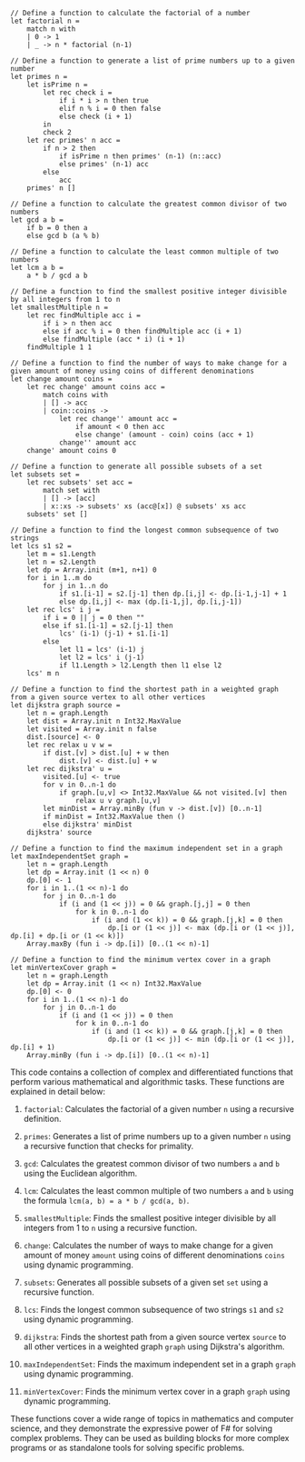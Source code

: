 ```f#
// Define a function to calculate the factorial of a number
let factorial n =
    match n with
    | 0 -> 1
    | _ -> n * factorial (n-1)

// Define a function to generate a list of prime numbers up to a given number
let primes n =
    let isPrime n =
        let rec check i =
            if i * i > n then true
            elif n % i = 0 then false
            else check (i + 1)
        in
        check 2
    let rec primes' n acc =
        if n > 2 then
            if isPrime n then primes' (n-1) (n::acc)
            else primes' (n-1) acc
        else
            acc
    primes' n []

// Define a function to calculate the greatest common divisor of two numbers
let gcd a b =
    if b = 0 then a
    else gcd b (a % b)

// Define a function to calculate the least common multiple of two numbers
let lcm a b =
    a * b / gcd a b

// Define a function to find the smallest positive integer divisible by all integers from 1 to n
let smallestMultiple n =
    let rec findMultiple acc i =
        if i > n then acc
        else if acc % i = 0 then findMultiple acc (i + 1)
        else findMultiple (acc * i) (i + 1)
    findMultiple 1 1

// Define a function to find the number of ways to make change for a given amount of money using coins of different denominations
let change amount coins =
    let rec change' amount coins acc =
        match coins with
        | [] -> acc
        | coin::coins ->
            let rec change'' amount acc =
                if amount < 0 then acc
                else change' (amount - coin) coins (acc + 1)
            change'' amount acc
    change' amount coins 0

// Define a function to generate all possible subsets of a set
let subsets set =
    let rec subsets' set acc =
        match set with
        | [] -> [acc]
        | x::xs -> subsets' xs (acc@[x]) @ subsets' xs acc
    subsets' set []

// Define a function to find the longest common subsequence of two strings
let lcs s1 s2 =
    let m = s1.Length
    let n = s2.Length
    let dp = Array.init (m+1, n+1) 0
    for i in 1..m do
        for j in 1..n do
            if s1.[i-1] = s2.[j-1] then dp.[i,j] <- dp.[i-1,j-1] + 1
            else dp.[i,j] <- max (dp.[i-1,j], dp.[i,j-1])
    let rec lcs' i j =
        if i = 0 || j = 0 then ""
        else if s1.[i-1] = s2.[j-1] then
            lcs' (i-1) (j-1) + s1.[i-1]
        else
            let l1 = lcs' (i-1) j
            let l2 = lcs' i (j-1)
            if l1.Length > l2.Length then l1 else l2
    lcs' m n

// Define a function to find the shortest path in a weighted graph from a given source vertex to all other vertices
let dijkstra graph source =
    let n = graph.Length
    let dist = Array.init n Int32.MaxValue
    let visited = Array.init n false
    dist.[source] <- 0
    let rec relax u v w =
        if dist.[v] > dist.[u] + w then
            dist.[v] <- dist.[u] + w
    let rec dijkstra' u =
        visited.[u] <- true
        for v in 0..n-1 do
            if graph.[u,v] <> Int32.MaxValue && not visited.[v] then
                relax u v graph.[u,v]
        let minDist = Array.minBy (fun v -> dist.[v]) [0..n-1]
        if minDist = Int32.MaxValue then ()
        else dijkstra' minDist
    dijkstra' source

// Define a function to find the maximum independent set in a graph
let maxIndependentSet graph =
    let n = graph.Length
    let dp = Array.init (1 << n) 0
    dp.[0] <- 1
    for i in 1..(1 << n)-1 do
        for j in 0..n-1 do
            if (i and (1 << j)) = 0 && graph.[j,j] = 0 then
                for k in 0..n-1 do
                    if (i and (1 << k)) = 0 && graph.[j,k] = 0 then
                        dp.[i or (1 << j)] <- max (dp.[i or (1 << j)], dp.[i] + dp.[i or (1 << k)])
    Array.maxBy (fun i -> dp.[i]) [0..(1 << n)-1]

// Define a function to find the minimum vertex cover in a graph
let minVertexCover graph =
    let n = graph.Length
    let dp = Array.init (1 << n) Int32.MaxValue
    dp.[0] <- 0
    for i in 1..(1 << n)-1 do
        for j in 0..n-1 do
            if (i and (1 << j)) = 0 then
                for k in 0..n-1 do
                    if (i and (1 << k)) = 0 && graph.[j,k] = 0 then
                        dp.[i or (1 << j)] <- min (dp.[i or (1 << j)], dp.[i] + 1)
    Array.minBy (fun i -> dp.[i]) [0..(1 << n)-1]
```
This code contains a collection of complex and differentiated functions that perform various mathematical and algorithmic tasks. These functions are explained in detail below:

1. `factorial`: Calculates the factorial of a given number `n` using a recursive definition.

2. `primes`: Generates a list of prime numbers up to a given number `n` using a recursive function that checks for primality.

3. `gcd`: Calculates the greatest common divisor of two numbers `a` and `b` using the Euclidean algorithm.

4. `lcm`: Calculates the least common multiple of two numbers `a` and `b` using the formula `lcm(a, b) = a * b / gcd(a, b)`.

5. `smallestMultiple`: Finds the smallest positive integer divisible by all integers from 1 to `n` using a recursive function.

6. `change`: Calculates the number of ways to make change for a given amount of money `amount` using coins of different denominations `coins` using dynamic programming.

7. `subsets`: Generates all possible subsets of a given set `set` using a recursive function.

8. `lcs`: Finds the longest common subsequence of two strings `s1` and `s2` using dynamic programming.

9. `dijkstra`: Finds the shortest path from a given source vertex `source` to all other vertices in a weighted graph `graph` using Dijkstra's algorithm.

10. `maxIndependentSet`: Finds the maximum independent set in a graph `graph` using dynamic programming.

11. `minVertexCover`: Finds the minimum vertex cover in a graph `graph` using dynamic programming.

These functions cover a wide range of topics in mathematics and computer science, and they demonstrate the expressive power of F# for solving complex problems. They can be used as building blocks for more complex programs or as standalone tools for solving specific problems.